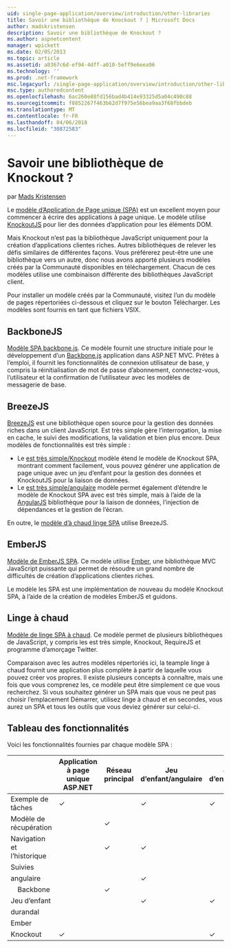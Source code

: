 ```yaml
---
uid: single-page-application/overview/introduction/other-libraries
title: Savoir une bibliothèque de Knockout ? | Microsoft Docs
author: madskristensen
description: Savoir une bibliothèque de Knockout ?
ms.author: aspnetcontent
manager: wpickett
ms.date: 02/05/2013
ms.topic: article
ms.assetid: a8367c6d-ef94-4dff-a010-5eff9e6eea96
ms.technology: ''
ms.prod: .net-framework
msc.legacyurl: /single-page-application/overview/introduction/other-libraries
msc.type: authoredcontent
ms.openlocfilehash: 6ac260e88fd156bad4b414e93325d5a04c490c88
ms.sourcegitcommit: f8852267f463b62d7f975e56bea9aa3f68fbbdeb
ms.translationtype: MT
ms.contentlocale: fr-FR
ms.lasthandoff: 04/06/2018
ms.locfileid: "30872583"
---
```

<a name="know-a-library-other-than-knockout"></a>Savoir une bibliothèque de Knockout ?
====================
par [Mads Kristensen](https://github.com/madskristensen)

Le [modèle d’Application de Page unique (SPA)](knockoutjs-template.md) est un excellent moyen pour commencer à écrire des applications à page unique. Le modèle utilise [KnockoutJS](http://knockoutjs.com/) pour lier des données d’application pour les éléments DOM.

Mais Knockout n’est pas la bibliothèque JavaScript uniquement pour la création d’applications clientes riches. Autres bibliothèques de relever les défis similaires de différentes façons. Vous préférerez peut-être une une bibliothèque vers un autre, donc nous avons apporté plusieurs modèles créés par la Communauté disponibles en téléchargement. Chacun de ces modèles utilise une combinaison différente des bibliothèques JavaScript client.

Pour installer un modèle créés par la Communauté, visitez l’un du modèle de pages répertoriées ci-dessous et cliquez sur le bouton Télécharger. Les modèles sont fournis en tant que fichiers VSIX.

## <a name="backbonejs"></a>BackboneJS

[Modèle SPA backbone.js](../templates/backbonejs-template.md). Ce modèle fournit une structure initiale pour le développement d’un [Backbone.js](http://backbonejs.org/) application dans ASP.NET MVC. Prêtes à l’emploi, il fournit les fonctionnalités de connexion utilisateur de base, y compris la réinitialisation de mot de passe d’abonnement, connectez-vous, l’utilisateur et la confirmation de l’utilisateur avec les modèles de messagerie de base.

## <a name="breezejs"></a>BreezeJS

[BreezeJS](http://www.breezejs.com/?utm_source=ms-spa) est une bibliothèque open source pour la gestion des données riches dans un client JavaScript. Est très simple gère l’interrogation, la mise en cache, le suivi des modifications, la validation et bien plus encore. Deux modèles de fonctionnalités est très simple :

- Le [est très simple/Knockout](../templates/breezeknockout-template.md) modèle étend le modèle de Knockout SPA, montrant comment facilement, vous pouvez générer une application de page unique avec un jeu d’enfant pour la gestion des données et KnockoutJS pour la liaison de données.
- Le [est très simple/angulaire](../templates/breezeangular-template.md) modèle permet également d’étendre le modèle de Knockout SPA avec est très simple, mais à l’aide de la [AngularJS](http://angularjs.org) bibliothèque pour la liaison de données, l’injection de dépendances et la gestion de l’écran.

En outre, le [modèle d’à chaud linge SPA](../templates/hottowel-template.md) utilise BreezeJS.

## <a name="emberjs"></a>EmberJS

[Modèle de EmberJS SPA](../templates/emberjs-template.md). Ce modèle utilise [Ember](http://emberjs.com/), une bibliothèque MVC JavaScript puissante qui permet de résoudre un grand nombre de difficultés de création d’applications clientes riches.

Le modèle les SPA est une implémentation de nouveau du modèle Knockout SPA, à l’aide de la création de modèles EmberJS et guidons.

## <a name="hot-towel"></a>Linge à chaud

[Modèle de linge SPA à chaud](../templates/hottowel-template.md). Ce modèle permet de plusieurs bibliothèques de JavaScript, y compris les est très simple, Knockout, RequireJS et programme d’amorçage Twitter.

Comparaison avec les autres modèles répertoriés ici, la teample linge à chaud fournit une application plus complète à partir de laquelle vous pouvez créer vos propres. Il existe plusieurs concepts à connaître, mais une fois que vous comprenez les, ce modèle peut être simplement ce que vous recherchez. Si vous souhaitez générer un SPA mais que vous ne peut pas choisir l’emplacement Démarrer, utilisez linge à chaud et en secondes, vous aurez un SPA et tous les outils que vous deviez générer sur celui-ci.

## <a name="feature-table"></a>Tableau des fonctionnalités

Voici les fonctionnalités fournies par chaque modèle SPA :


|                        | Application à page unique ASP.NET | Réseau principal | Jeu d’enfant/angulaire | Jeu d’enfant/KO |  Ember   | Linge à chaud |
|------------------------|-------------|----------|----------------|-----------|----------|-----------|
|      Exemple de tâches       |  &#10003;   |          |    &#10003;    | &#10003;  | &#10003; |           |
|     Modèle de récupération      |             | &#10003; |                |           |          | &#10003;  |
| Navigation et l’historique |             | &#10003; |    &#10003;    |           | &#10003; | &#10003;  |
|        Suivies        |             |          |                |           |          |           |
|        angulaire         |             |          |    &#10003;    |           |          |           |
|    &#8195;Backbone     |             | &#10003; |                |           |          |           |
|         Jeu d’enfant         |             |          |    &#10003;    | &#10003;  |          | &#10003;  |
|        durandal        |             |          |                |           |          | &#10003;  |
|         Ember          |             |          |                |           | &#10003; |           |
|        Knockout        |  &#10003;   |          |                | &#10003;  |          | &#10003;  |

